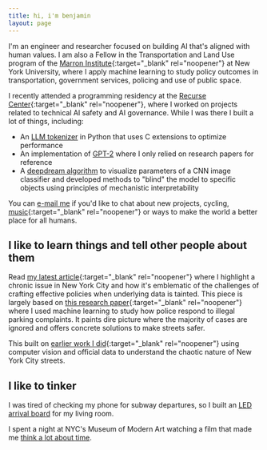 ```yaml
---
title: hi, i'm benjamin
layout: page
---
```


I'm an engineer and researcher focused on building AI that's aligned with human values. I am also a Fellow in the Transportation and Land Use program of the [Marron Institute](https://marroninstitute.nyu.edu){:target="_blank" rel="noopener"} at New York University, where I apply machine learning to study policy outcomes in transportation, government services, policing and use of public space.

I recently attended a programming residency at the [Recurse Center](https://www.recurse.com){:target="_blank" rel="noopener"}, where I worked on projects related to technical AI safety and AI governance. While I was there I built a lot of things, including:

- An [LLM tokenizer](/posts/bytephase.md) in Python that uses C extensions to optimize performance
- An implementation of [GPT-2](https://github.com/benarnav/gpt2) where I only relied on research papers for reference
- A [deepdream algorithm](/posts/dream_mech_interp.md) to visualize parameters of a CNN image classifier and developed methods to "blind" the model to specific objects using principles of mechanistic interpretability

You can [e-mail me](mailto:website@benjaminarnav.com) if you'd like to chat about
new projects, cycling, [music](https://www.youtube.com/watch?v=OKgYJnBCjXk){:target="_blank" rel="noopener"} or ways to make the world a better place for all humans.

## I like to learn things and tell other people about them

Read [my latest article](https://www.vitalcitynyc.org/articles/illegal-parking-and-failed-governance-ai-study-of-nypd-enforcement?){:target="_blank" rel="noopener"} where I highlight a chronic issue in New York City and how it's emblematic of the challenges of crafting effective policies when underlying data is tainted. This piece is largely based on [this research paper](https://papers.ssrn.com/sol3/papers.cfm?abstract_id=4974275){:target="_blank" rel="noopener"} where I used machine learning to study how police respond to illegal parking complaints. It paints dire picture where the majority of cases are ignored and offers concrete solutions to make streets safer.

This built on [earlier work I did](https://www.vitalcitynyc.org/articles/the-lawless-state-of-new-yorks-streets){:target="_blank" rel="noopener"} using computer vision and official data to understand the chaotic nature of New York City streets.

## I like to tinker

I was tired of checking my phone for subway departures, so I built an [LED arrival board](posts/arrivals_rgb_display.md) for my living room.

I spent a night at NYC's Museum of Modern Art watching a film that made me [think a lot about time](/posts/anticlock/).

